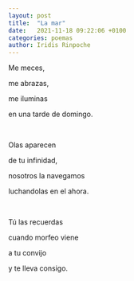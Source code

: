 ```yaml
---
layout: post
title:  "La mar"
date:   2021-11-18 09:22:06 +0100
categories: poemas
author: Iridis Rinpoche
---
```



Me meces,

me abrazas,

me iluminas

en una tarde de domingo.

<br>

Olas aparecen

de tu infinidad,

nosotros la navegamos

luchandolas en el ahora.

<br>

Tú las recuerdas

cuando morfeo viene

a tu convijo

y te lleva consigo.
